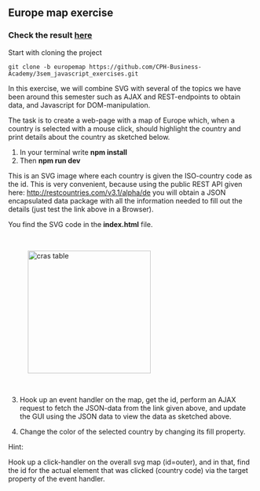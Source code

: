 ## Europe map exercise

### Check the result [here](owais.dk/3sem/europemap) 

Start with cloning the project

```TEXT
git clone -b europemap https://github.com/CPH-Business-Academy/3sem_javascript_exercises.git
``` 

In this exercise, we will combine SVG with several of the topics we have been around this semester such as AJAX and REST-endpoints to obtain data, and Javascript for DOM-manipulation.

The task is to create a web-page with a map of Europe which, when a country is selected with a mouse click, should highlight the country and print details about the country as sketched below.

1. In your terminal write **npm install**
2. Then **npm run dev**

This is an SVG image where each country is given the ISO-country code as the id. This is very convenient, because using the public REST API given here: http://restcountries.com/v3.1/alpha/de you will obtain a JSON encapsulated data package with all the information needed to fill out the details (just test the link above in a Browser).

You find the SVG code in the **index.html** file.

</br>

<figure>
    <img src ="./images/europe.png"
         alt ="cras table"
         width ="250"
         height ="250">
    <!-- <figcaption><em>Cars Table</em></figcaption> -->
</figure>

</br>

3. Hook up an event handler on the map, get the id, perform an AJAX request to fetch the JSON-data from the link given above, and update the GUI using the JSON data to view the data as sketched above.

4. Change the color of the selected country by changing its fill property.

Hint:

Hook up a click-handler on the overall svg map (id=outer), and in that, find the id for the actual element that was clicked (country code) via the target property of the event handler.